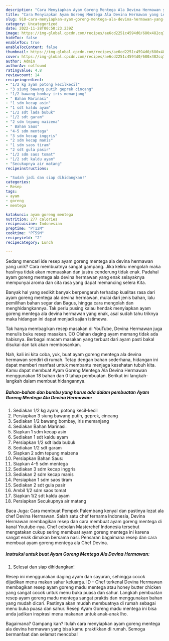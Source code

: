 ```yaml
---
description: "Cara Menyiapkan Ayam Goreng Mentega Ala Devina Hermawan yang Lezat Sekali"
title: "Cara Menyiapkan Ayam Goreng Mentega Ala Devina Hermawan yang Lezat Sekali"
slug: 910-cara-menyiapkan-ayam-goreng-mentega-ala-devina-hermawan-yang-lezat-sekali
category: Uncategorized
date: 2022-11-28T00:50:23.239Z
image: https://img-global.cpcdn.com/recipes/ae6cd2251c4594d0/680x482cq70/ayam-goreng-mentega-ala-devina-hermawan-foto-resep-utama.jpg
hideToc: false
enableToc: true
enableTocContent: false
thumbnail: https://img-global.cpcdn.com/recipes/ae6cd2251c4594d0/680x482cq70/ayam-goreng-mentega-ala-devina-hermawan-foto-resep-utama.jpg
cover: https://img-global.cpcdn.com/recipes/ae6cd2251c4594d0/680x482cq70/ayam-goreng-mentega-ala-devina-hermawan-foto-resep-utama.jpg
author: Admin
authorAv: notfound
ratingvalue: 4.8
reviewcount: 14
recipeingredient:
- "1/2 kg ayam potong kecilkecil"
- "3 siung bawang putih geprek cincang"
- "1/2 bawang bombay iris memanjang"
- " Bahan Marinasi"
- "1 sdm kecap asin"
- "1 sdt kaldu ayam"
- "1/2 sdt lada bubuk"
- "1/2 sdt garam"
- "2 sdm tepung maizena"
- " Bahan Saus"
- "4-5 sdm mentega"
- "3 sdm kecap inggris"
- "2 sdm kecap manis"
- "1 sdm saos tiram"
- "2 sdt gula pasir"
- "1/2 sdm saos tomat"
- "1/2 sdt kaldu ayam"
- "Secukupnya air matang"
recipeinstructions:

- "Sudah jadi dan siap dihidangkan!"
categories:
- Resep
tags:
- ayam
- goreng
- mentega

katakunci: ayam goreng mentega 
nutrition: 277 calories
recipecuisine: Indonesian
preptime: "PT12M"
cooktime: "PT59M"
recipeyield: "2"
recipecategory: Lunch

---
```





Sedang mencari ide resep ayam goreng mentega ala devina hermawan yang unik? Cara membuatnya sangat gampang. Jika keliru mengolah maka hasilnya tidak akan memuaskan dan justru cenderung tidak enak. Padahal ayam goreng mentega ala devina hermawan yang enak selayaknya mempunyai aroma dan cita rasa yang dapat memancing selera Kita.





Banyak hal yang sedikit banyak berpengaruh terhadap kualitas rasa dari ayam goreng mentega ala devina hermawan, mulai dari jenis bahan, lalu pemilihan bahan segar dan Bagus, hingga cara mengolah dan menghidangkannya. Tak perlu pusing kalau hendak menyiapkan ayam goreng mentega ala devina hermawan yang enak,      asal sudah tahu triknya maka hidangan ini dapat menjadi sajian istimewa.














Tak hanya membagikan resep masakan di YouTube, Devina Hermawan juga menulis buku resep masakan. CO Olahan daging ayam memang tidak ada habisnya. Berbagai macam masakan yang terbuat dari ayam pasti bakal disukai dan tak akan membosankan.






Nah, kali ini kita coba, yuk, buat ayam goreng mentega ala devina hermawan sendiri di rumah. Tetap dengan bahan sederhana, hidangan ini dapat memberi manfaat untuk membantu menjaga kesehatan tubuh kita. Kamu dapat membuat Ayam Goreng Mentega Ala Devina Hermawan menggunakan 18 bahan dan 0 tahap pembuatan. Berikut ini langkah-langkah dalam membuat hidangannya.

<!--inarticleads1-->

##### Bahan-bahan dan bumbu yang harus ada dalam pembuatan Ayam Goreng Mentega Ala Devina Hermawan:

1. Sediakan 1/2 kg ayam, potong kecil-kecil
1. Persiapkan 3 siung bawang putih, geprek, cincang
1. Sediakan 1/2 bawang bombay, iris memanjang
1. Sediakan  Bahan Marinasi:
1. Siapkan 1 sdm kecap asin
1. Sediakan 1 sdt kaldu ayam
1. Persiapkan 1/2 sdt lada bubuk
1. Sediakan 1/2 sdt garam
1. Siapkan 2 sdm tepung maizena
1. Persiapkan  Bahan Saus:
1. Siapkan 4-5 sdm mentega
1. Sediakan 3 sdm kecap inggris
1. Sediakan 2 sdm kecap manis
1. Persiapkan 1 sdm saos tiram
1. Sediakan 2 sdt gula pasir
1. Ambil 1/2 sdm saos tomat
1. Siapkan 1/2 sdt kaldu ayam
1. Persiapkan Secukupnya air matang


Baca Juga: Cara membuat Pempek Palembang kenyal dan pastinya lezat ala chef Devina Hermawan. Salah satu chef ternama Indonesia, Devina Hermawan membagikan resep dan cara membuat ayam goreng mentega di kanal Youtube-nya. Chef cebolan Masterchef Indonesia tersebut mengatakan cukup sering membuat ayam goreng mentega ini karena sangat enak dimakan bersama nasi. Pensaran bagaimana resep dan cara membuat ayam goreng mentega ala Chef Devina. 

<!--inarticleads2-->

##### Instruksi untuk buat Ayam Goreng Mentega Ala Devina Hermawan:


1. Selesai dan siap dihidangkan!

Resep ini menggunakan daging ayam dan sayuran, sehingga cocok dijadikan menu makan sahur keluarga. ID - Chef terkenal Devina Hermawan membagikan resep ayam goreng madu mentega atau honey butter chicken yang sangat cocok untuk menu buka puasa dan sahur. Langkah pembuatan resep ayam goreng madu mentega sangat praktis dan menggunakan bahan yang mudah dicari. Pastinya akan mudah membuatnya di rumah sebagai menu buka puasa dan sahur. Resep Ayam Goreng madu mentega ini bisa anda jadikan inspirasi menu makanan untuk anak-anak lho. 

Bagaimana? Gampang kan? Itulah cara menyiapkan ayam goreng mentega ala devina hermawan yang bisa kamu praktikkan di rumah. Semoga bermanfaat dan selamat mencoba!
